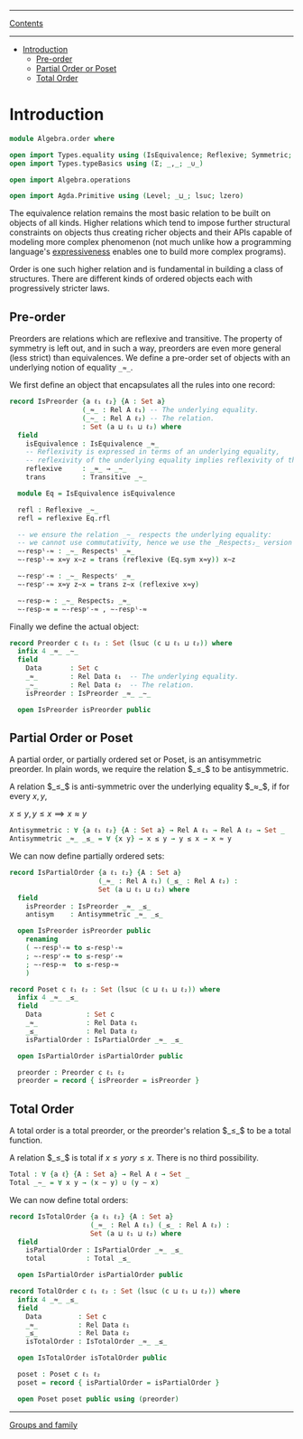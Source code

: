 ****
[Contents](contents.html)

<!-- START doctoc generated TOC please keep comment here to allow auto update -->
<!-- DON'T EDIT THIS SECTION, INSTEAD RE-RUN doctoc TO UPDATE -->
****

- [Introduction](#introduction)
  - [Pre-order](#pre-order)
  - [Partial Order or Poset](#partial-order-or-poset)
  - [Total Order](#total-order)

<!-- END doctoc generated TOC please keep comment here to allow auto update -->


# Introduction

```agda
module Algebra.order where

open import Types.equality using (IsEquivalence; Reflexive; Symmetric; Transitive; Rel; _⇒_)
open import Types.typeBasics using (Σ; _,_; _∪_)

open import Algebra.operations

open import Agda.Primitive using (Level; _⊔_; lsuc; lzero)
```

The equivalence relation remains the most basic relation to be built on objects of all kinds. Higher relations which tend to impose further structural constraints on objects thus creating richer objects and their APIs capable of modeling more complex phenomenon (not much unlike how a programming language's [expressiveness](https://en.wikipedia.org/wiki/Expressive_power_(computer_science)) enables one to build more complex programs).

Order is one such higher relation and is fundamental in building a class of structures. There are different kinds of ordered objects each with progressively stricter laws.

## Pre-order

Preorders are relations which are reflexive and transitive. The property of symmetry is left out, and in such a way, preorders are even more general (less strict) than equivalences. We define a pre-order set of objects with an underlying notion of equality `_≈_`.

We first define an object that encapsulates all the rules into one record:

```agda
record IsPreorder {a ℓ₁ ℓ₂} {A : Set a}
                  (_≈_ : Rel A ℓ₁) -- The underlying equality.
                  (_∼_ : Rel A ℓ₂) -- The relation.
                  : Set (a ⊔ ℓ₁ ⊔ ℓ₂) where
  field
    isEquivalence : IsEquivalence _≈_
    -- Reflexivity is expressed in terms of an underlying equality,
    -- reflexivity of the underlying equality implies reflexivity of the relation:
    reflexive     : _≈_ ⇒ _∼_
    trans         : Transitive _∼_

  module Eq = IsEquivalence isEquivalence

  refl : Reflexive _∼_
  refl = reflexive Eq.rfl

  -- we ensure the relation _∼_ respects the underlying equality:
  -- we cannot use commutativity, hence we use the _Respects₂_ version here.
  ∼-respˡ-≈ : _∼_ Respectsˡ _≈_
  ∼-respˡ-≈ x≈y x∼z = trans (reflexive (Eq.sym x≈y)) x∼z

  ∼-respʳ-≈ : _∼_ Respectsʳ _≈_
  ∼-respʳ-≈ x≈y z∼x = trans z∼x (reflexive x≈y)

  ∼-resp-≈ : _∼_ Respects₂ _≈_
  ∼-resp-≈ = ∼-respʳ-≈ , ∼-respˡ-≈
```

Finally we define the actual object:

```agda
record Preorder c ℓ₁ ℓ₂ : Set (lsuc (c ⊔ ℓ₁ ⊔ ℓ₂)) where
  infix 4 _≈_ _∼_
  field
    Data       : Set c
    _≈_        : Rel Data ℓ₁  -- The underlying equality.
    _∼_        : Rel Data ℓ₂  -- The relation.
    isPreorder : IsPreorder _≈_ _∼_

  open IsPreorder isPreorder public
```

## Partial Order or Poset

A partial order, or partially ordered set or Poset, is an antisymmetric preorder. In plain words, we require the relation $_≤_$ to be antisymmetric.

A relation $_≤_$ is anti-symmetric over the underlying equality $_≈_$, if for every $x, y$,

$x ≤ y , y ≤ x ⟹ x ≈ y$

```agda
Antisymmetric : ∀ {a ℓ₁ ℓ₂} {A : Set a} → Rel A ℓ₁ → Rel A ℓ₂ → Set _
Antisymmetric _≈_ _≤_ = ∀ {x y} → x ≤ y → y ≤ x → x ≈ y
```

We can now define partially ordered sets:

```agda
record IsPartialOrder {a ℓ₁ ℓ₂} {A : Set a}
                      (_≈_ : Rel A ℓ₁) (_≤_ : Rel A ℓ₂) :
                      Set (a ⊔ ℓ₁ ⊔ ℓ₂) where
  field
    isPreorder : IsPreorder _≈_ _≤_
    antisym    : Antisymmetric _≈_ _≤_

  open IsPreorder isPreorder public
    renaming
    ( ∼-respˡ-≈ to ≤-respˡ-≈
    ; ∼-respʳ-≈ to ≤-respʳ-≈
    ; ∼-resp-≈  to ≤-resp-≈
    )
```

```agda
record Poset c ℓ₁ ℓ₂ : Set (lsuc (c ⊔ ℓ₁ ⊔ ℓ₂)) where
  infix 4 _≈_ _≤_
  field
    Data           : Set c
    _≈_            : Rel Data ℓ₁
    _≤_            : Rel Data ℓ₂
    isPartialOrder : IsPartialOrder _≈_ _≤_

  open IsPartialOrder isPartialOrder public

  preorder : Preorder c ℓ₁ ℓ₂
  preorder = record { isPreorder = isPreorder }
```

## Total Order

A total order is a total preorder, or the preorder's relation $_≤_$ to be a total function.

A relation $_≤_$ is total if $x ≤ y or y ≤ x$. There is no third possibility.

```agda
Total : ∀ {a ℓ} {A : Set a} → Rel A ℓ → Set _
Total _∼_ = ∀ x y → (x ∼ y) ∪ (y ∼ x)
```

We can now define total orders:

```agda
record IsTotalOrder {a ℓ₁ ℓ₂} {A : Set a}
                    (_≈_ : Rel A ℓ₁) (_≤_ : Rel A ℓ₂) :
                    Set (a ⊔ ℓ₁ ⊔ ℓ₂) where
  field
    isPartialOrder : IsPartialOrder _≈_ _≤_
    total          : Total _≤_

  open IsPartialOrder isPartialOrder public
```

```agda
record TotalOrder c ℓ₁ ℓ₂ : Set (lsuc (c ⊔ ℓ₁ ⊔ ℓ₂)) where
  infix 4 _≈_ _≤_
  field
    Data         : Set c
    _≈_          : Rel Data ℓ₁
    _≤_          : Rel Data ℓ₂
    isTotalOrder : IsTotalOrder _≈_ _≤_

  open IsTotalOrder isTotalOrder public

  poset : Poset c ℓ₁ ℓ₂
  poset = record { isPartialOrder = isPartialOrder }

  open Poset poset public using (preorder)
```


****
[Groups and family](./Algebra.groups.html)
